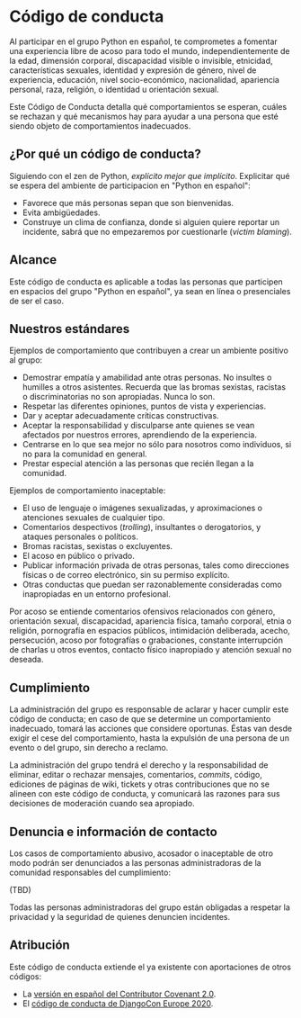 # Código de conducta

Al participar en el grupo Python en español, te comprometes a fomentar
una experiencia libre de acoso para todo el mundo, independientemente de
la edad, dimensión corporal, discapacidad visible o invisible,
etnicidad, características sexuales, identidad y expresión de género,
nivel de experiencia, educación, nivel socio-económico, nacionalidad,
apariencia personal, raza, religión, o identidad u orientación sexual.

Este Código de Conducta detalla qué comportamientos se esperan, cuáles
se rechazan y qué mecanismos hay para ayudar a una persona que esté
siendo objeto de comportamientos inadecuados.

## ¿Por qué un código de conducta?

Siguiendo con el zen de Python, *explícito mejor que implícito*.
Explicitar qué se espera del ambiente de participacion en "Python en
español":

- Favorece que más personas sepan que son bienvenidas.
- Evita ambigüedades.
- Construye un clima de confianza, donde si alguien quiere reportar un
  incidente, sabrá que no empezaremos por cuestionarle (*victim
  blaming*).

## Alcance

Este código de conducta es aplicable a todas las personas que participen
en espacios del grupo "Python en español", ya sean en línea o
presenciales de ser el caso.

## Nuestros estándares

Ejemplos de comportamiento que contribuyen a crear un ambiente positivo
al grupo:

- Demostrar empatía y amabilidad ante otras personas. No insultes o
  humilles a otros asistentes. Recuerda que las bromas sexistas,
  racistas o discriminatorias no son apropiadas. Nunca lo son.
- Respetar las diferentes opiniones, puntos de vista y experiencias.
- Dar y aceptar adecuadamente críticas constructivas.
- Aceptar la responsabilidad y disculparse ante quienes se vean
  afectados por nuestros errores, aprendiendo de la experiencia.
- Centrarse en lo que sea mejor no sólo para nosotros como individuos,
  si no para la comunidad en general.
- Prestar especial atención a las personas que recién llegan a la
  comunidad.

Ejemplos de comportamiento inaceptable:

- El uso de lenguaje o imágenes sexualizadas, y aproximaciones o
  atenciones sexuales de cualquier tipo.
- Comentarios despectivos (*trolling*), insultantes o derogatorios, y
  ataques personales o políticos.
- Bromas racistas, sexistas o excluyentes.
- El acoso en público o privado.
- Publicar información privada de otras personas, tales como
  direcciones físicas o de correo electrónico, sin su permiso
  explícito.
- Otras conductas que puedan ser razonablemente consideradas como
  inapropiadas en un entorno profesional.

Por acoso se entiende comentarios ofensivos relacionados con género,
orientación sexual, discapacidad, apariencia física, tamaño corporal,
etnia o religión, pornografía en espacios públicos, intimidación
deliberada, acecho, persecución, acoso por fotografías o grabaciones,
constante interrupción de charlas u otros eventos, contacto físico
inapropiado y atención sexual no deseada.

## Cumplimiento

La administración del grupo es responsable de aclarar y hacer cumplir
este código de conducta; en caso de que se determine un comportamiento
inadecuado, tomará las acciones que considere oportunas. Éstas van desde
exigir el cese del comportamiento, hasta la expulsión de una persona de
un evento o del grupo, sin derecho a reclamo.

La administración del grupo tendrá el derecho y la responsabilidad de
eliminar, editar o rechazar mensajes, comentarios, *commits*, código,
ediciones de páginas de wiki, tickets y otras contribuciones que no se
alineen con este código de conducta, y comunicará las razones para sus
decisiones de moderación cuando sea apropiado.

## Denuncia e información de contacto

Los casos de comportamiento abusivo, acosador o inaceptable de otro modo
podrán ser denunciados a las personas administradoras de la comunidad
responsables del cumplimiento:

(TBD)

Todas las personas administradoras del grupo están obligadas a respetar
la privacidad y la seguridad de quienes denuncien incidentes.

## Atribución

Este código de conducta extiende el ya existente con aportaciones de
otros códigos:

- La [versión en español del Contributor Covenant
  2.0](https://www.contributor-covenant.org/es/version/2/0/code_of_conduct/).
- El [código de conducta de DjangoCon Europe
  2020](https://2020.djangocon.eu/conduct/code_of_conduct/).
